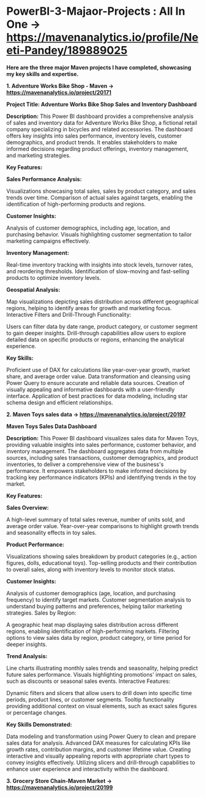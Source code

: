 # PowerBI-3-Majaor-Projects : **All In One ->** https://mavenanalytics.io/profile/Neeti-Pandey/189889025

**Here are the three major Maven projects I have completed, showcasing my key skills and expertise.**

**1. Adventure Works Bike Shop - Maven -> https://mavenanalytics.io/project/20171**

**Project Title: Adventure Works Bike Shop Sales and Inventory Dashboard**

**Description:**  This Power BI dashboard provides a comprehensive analysis of sales and inventory data for Adventure Works Bike Shop, a fictional retail company specializing in bicycles and related accessories. The dashboard offers key insights into sales performance, inventory levels, customer demographics, and product trends. It enables stakeholders to make informed decisions regarding product offerings, inventory management, and marketing strategies.

**Key Features:**

**Sales Performance Analysis:**

Visualizations showcasing total sales, sales by product category, and sales trends over time.
Comparison of actual sales against targets, enabling the identification of high-performing products and regions.

**Customer Insights:**

Analysis of customer demographics, including age, location, and purchasing behavior.
Visuals highlighting customer segmentation to tailor marketing campaigns effectively.

**Inventory Management:**

Real-time inventory tracking with insights into stock levels, turnover rates, and reordering thresholds.
Identification of slow-moving and fast-selling products to optimize inventory levels.

**Geospatial Analysis:**

Map visualizations depicting sales distribution across different geographical regions, helping to identify areas for growth and marketing focus.
Interactive Filters and Drill-Through Functionality:

Users can filter data by date range, product category, or customer segment to gain deeper insights.
Drill-through capabilities allow users to explore detailed data on specific products or regions, enhancing the analytical experience.

**Key Skills:**

Proficient use of DAX for calculations like year-over-year growth, market share, and average order value.
Data transformation and cleansing using Power Query to ensure accurate and reliable data sources.
Creation of visually appealing and informative dashboards with a user-friendly interface.
Application of best practices for data modeling, including star schema design and efficient relationships.


**2. Maven Toys sales data -> https://mavenanalytics.io/project/20197**

**Maven Toys Sales Data Dashboard**

**Description:**
This Power BI dashboard visualizes sales data for Maven Toys, providing valuable insights into sales performance, customer behavior, and inventory management. The dashboard aggregates data from multiple sources, including sales transactions, customer demographics, and product inventories, to deliver a comprehensive view of the business's performance. It empowers stakeholders to make informed decisions by tracking key performance indicators (KPIs) and identifying trends in the toy market.

**Key Features:**

**Sales Overview:**

A high-level summary of total sales revenue, number of units sold, and average order value.
Year-over-year comparisons to highlight growth trends and seasonality effects in toy sales.

**Product Performance:**

Visualizations showing sales breakdown by product categories (e.g., action figures, dolls, educational toys).
Top-selling products and their contribution to overall sales, along with inventory levels to monitor stock status.

**Customer Insights:**

Analysis of customer demographics (age, location, and purchasing frequency) to identify target markets.
Customer segmentation analysis to understand buying patterns and preferences, helping tailor marketing strategies.
Sales by Region:

A geographic heat map displaying sales distribution across different regions, enabling identification of high-performing markets.
Filtering options to view sales data by region, product category, or time period for deeper insights.

**Trend Analysis:**

Line charts illustrating monthly sales trends and seasonality, helping predict future sales performance.
Visuals highlighting promotions' impact on sales, such as discounts or seasonal sales events.
Interactive Features:

Dynamic filters and slicers that allow users to drill down into specific time periods, product lines, or customer segments.
Tooltip functionality providing additional context on visual elements, such as exact sales figures or percentage changes.

**Key Skills Demonstrated:**

Data modeling and transformation using Power Query to clean and prepare sales data for analysis.
Advanced DAX measures for calculating KPIs like growth rates, contribution margins, and customer lifetime value.
Creating interactive and visually appealing reports with appropriate chart types to convey insights effectively.
Utilizing slicers and drill-through capabilities to enhance user experience and interactivity within the dashboard.

**3. Grocery Store Chain-Maven Market -> https://mavenanalytics.io/project/20199**
